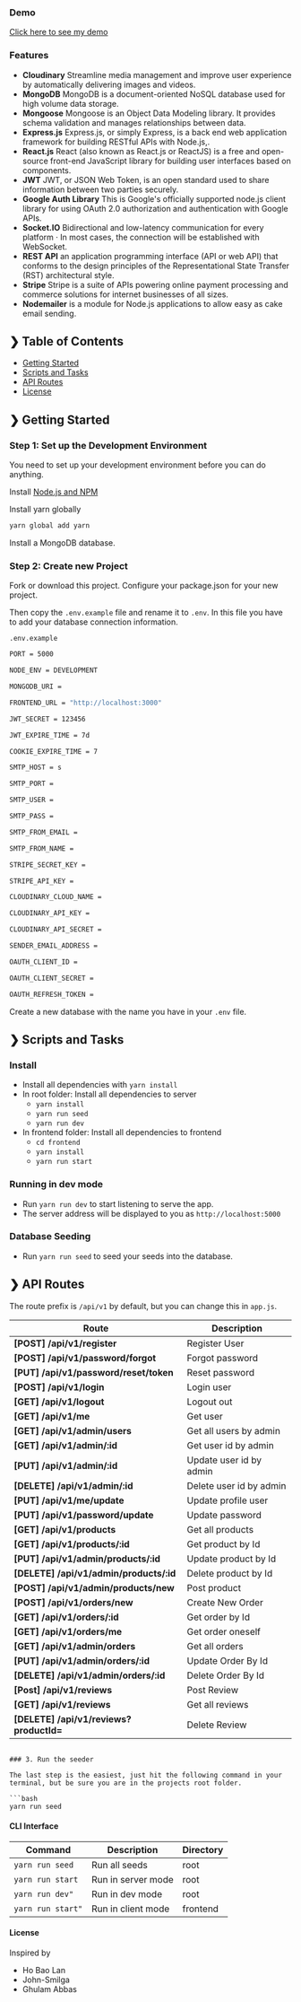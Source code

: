 ### Demo
[Click here to see my demo](https://imgur.com/GJSCkf5)
### Features

- **Cloudinary** Streamline media management and improve user experience by automatically delivering images and videos.
- **MongoDB** MongoDB is a document-oriented NoSQL database used for high volume data storage.
- **Mongoose** Mongoose is an Object Data Modeling library. It provides schema validation and manages relationships between data.
- **Express.js** Express.js, or simply Express, is a back end web application framework for building RESTful APIs with Node.js,.
- **React.js** React (also known as React.js or ReactJS) is a free and open-source front-end JavaScript library for building user interfaces based on components.
- **JWT** JWT, or JSON Web Token, is an open standard used to share information between two parties securely.
- **Google Auth Library** This is Google's officially supported node.js client library for using OAuth 2.0 authorization and authentication with Google APIs.
- **Socket.IO** Bidirectional and low-latency communication for every platform · In most cases, the connection will be established with WebSocket.
- **REST API** an application programming interface (API or web API) that conforms to the design principles of the Representational State Transfer (RST) architectural style.
- **Stripe** Stripe is a suite of APIs powering online payment processing and commerce solutions for internet businesses of all sizes.
- **Nodemailer** is a module for Node.js applications to allow easy as cake email sending.

## ❯ Table of Contents

- [Getting Started](#-getting-started)
- [Scripts and Tasks](#-scripts-and-tasks)
- [API Routes](#-api-routes)
- [License](#-license)

## ❯ Getting Started

### Step 1: Set up the Development Environment

You need to set up your development environment before you can do anything.

Install [Node.js and NPM](https://nodejs.org/en/download/)

Install yarn globally

```bash
yarn global add yarn
```

Install a MongoDB database.

### Step 2: Create new Project

Fork or download this project. Configure your package.json for your new project.

Then copy the `.env.example` file and rename it to `.env`. In this file you have to add your database connection information.

`.env.example`

```bash
PORT = 5000

NODE_ENV = DEVELOPMENT

MONGODB_URI =

FRONTEND_URL = "http://localhost:3000"

JWT_SECRET = 123456

JWT_EXPIRE_TIME = 7d

COOKIE_EXPIRE_TIME = 7

SMTP_HOST = s

SMTP_PORT =

SMTP_USER =

SMTP_PASS =

SMTP_FROM_EMAIL =

SMTP_FROM_NAME =

STRIPE_SECRET_KEY =

STRIPE_API_KEY =

CLOUDINARY_CLOUD_NAME =

CLOUDINARY_API_KEY =

CLOUDINARY_API_SECRET =

SENDER_EMAIL_ADDRESS =

OAUTH_CLIENT_ID =

OAUTH_CLIENT_SECRET =

OAUTH_REFRESH_TOKEN =
```

Create a new database with the name you have in your `.env` file.

## ❯ Scripts and Tasks

### Install

- Install all dependencies with `yarn install`
- In root folder: Install all dependencies to server
  - `yarn install`
  - `yarn run seed`
  - `yarn run dev`
- In frontend folder: Install all dependencies to frontend
  - `cd frontend`
  - `yarn install`
  - `yarn run start`

### Running in dev mode

- Run `yarn run dev` to start listening to serve the app.
- The server address will be displayed to you as `http://localhost:5000`

### Database Seeding

- Run `yarn run seed` to seed your seeds into the database.

## ❯ API Routes

The route prefix is `/api/v1` by default, but you can change this in `app.js`.

| Route                                   | Description             |
| --------------------------------------- | ----------------------- |
| **[POST] /api/v1/register**             | Register User           |
| **[POST] /api/v1/password/forgot**      | Forgot password         |
| **[PUT] /api/v1/password/reset/token**  | Reset password          |
| **[POST] /api/v1/login**                | Login user              |
| **[GET] /api/v1/logout**                | Logout out              |
| **[GET] /api/v1/me**                    | Get user                |
| **[GET] /api/v1/admin/users**           | Get all users by admin  |
| **[GET] /api/v1/admin/:id**             | Get user id by admin    |
| **[PUT] /api/v1/admin/:id**             | Update user id by admin |
| **[DELETE] /api/v1/admin/:id**          | Delete user id by admin |
| **[PUT] /api/v1/me/update**             | Update profile user     |
| **[PUT] /api/v1/password/update**       | Update password         |
| **[GET] /api/v1/products**              | Get all products        |
| **[GET] /api/v1/products/:id**          | Get product by Id       |
| **[PUT] /api/v1/admin/products/:id**    | Update product by Id    |
| **[DELETE] /api/v1/admin/products/:id** | Delete product by Id    |
| **[POST] /api/v1/admin/products/new**   | Post product            |
| **[POST] /api/v1/orders/new**           | Create New Order        |
| **[GET] /api/v1/orders/:id**            | Get order by Id         |
| **[GET] /api/v1/orders/me**             | Get order oneself       |
| **[GET] /api/v1/admin/orders**          | Get all orders          |
| **[PUT] /api/v1/admin/orders/:id**      | Update Order By Id      |
| **[DELETE] /api/v1/admin/orders/:id**   | Delete Order By Id      |
| **[Post] /api/v1/reviews**              | Post Review             |
| **[GET] /api/v1/reviews**               | Get all reviews         |
| **[DELETE] /api/v1/reviews?productId=** | Delete Review           |

````

### 3. Run the seeder

The last step is the easiest, just hit the following command in your terminal, but be sure you are in the projects root folder.

```bash
yarn run seed
````

#### CLI Interface

| Command           | Description        | Directory |
| ----------------- | ------------------ | --------- |
| `yarn run seed`   | Run all seeds      | root      |
| `yarn run start`  | Run in server mode | root      |
| `yarn run dev"`   | Run in dev mode    | root      |
| `yarn run start"` | Run in client mode | frontend  |

#### License

Inspired by

- Ho Bao Lan
- John-Smilga
- Ghulam Abbas
